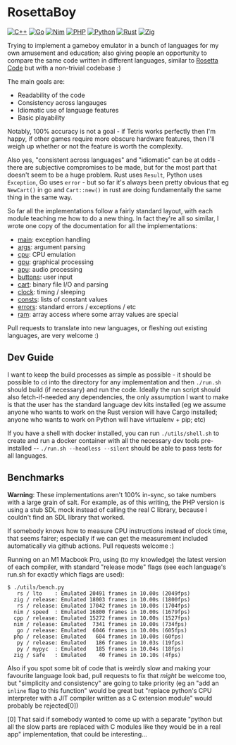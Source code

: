 RosettaBoy
==========

[![C++](https://github.com/shish/rosettaboy/actions/workflows/cpp.yml/badge.svg)](https://github.com/shish/rosettaboy/actions/workflows/cpp.yml)
[![Go](https://github.com/shish/rosettaboy/actions/workflows/go.yml/badge.svg)](https://github.com/shish/rosettaboy/actions/workflows/go.yml)
[![Nim](https://github.com/shish/rosettaboy/actions/workflows/nim.yml/badge.svg)](https://github.com/shish/rosettaboy/actions/workflows/nim.yml)
[![PHP](https://github.com/shish/rosettaboy/actions/workflows/php.yml/badge.svg)](https://github.com/shish/rosettaboy/actions/workflows/php.yml)
[![Python](https://github.com/shish/rosettaboy/actions/workflows/py.yml/badge.svg)](https://github.com/shish/rosettaboy/actions/workflows/py.yml)
[![Rust](https://github.com/shish/rosettaboy/actions/workflows/rs.yml/badge.svg)](https://github.com/shish/rosettaboy/actions/workflows/rs.yml)
[![Zig](https://github.com/shish/rosettaboy/actions/workflows/zig.yml/badge.svg)](https://github.com/shish/rosettaboy/actions/workflows/zig.yml)

Trying to implement a gameboy emulator in a bunch of languages for my own
amusement and education; also giving people an opportunity to compare the
same code written in different languages, similar to
[Rosetta Code](https://www.rosettacode.org) but with a non-trivial codebase :)

The main goals are:

- Readability of the code
- Consistency across langauges
- Idiomatic use of language features
- Basic playability

Notably, 100% accuracy is not a goal - if Tetris works perfectly then I'm
happy, if other games require more obscure hardware features, then I'll
weigh up whether or not the feature is worth the complexity.

Also yes, "consistent across languages" and "idiomatic" can be at odds -
there are subjective compromises to be made, but for the most part that
doesn't seem to be a huge problem. Rust uses `Result`, Python uses
`Exception`, Go uses `error` - but so far it's always been pretty obvious
that eg `NewCart()` in go and `Cart::new()` in rust are doing fundamentally
the same thing in the same way.

So far all the implementations follow a fairly standard layout, with each
module teaching me how to do a new thing. In fact they're all so similar,
I wrote one copy of the documentation for all the implementations:

- [main](docs/main.md): exception handling
- [args](docs/args.md): argument parsing
- [cpu](docs/cpu.md): CPU emulation
- [gpu](docs/gpu.md): graphical processing
- [apu](docs/apu.md): audio processing
- [buttons](docs/buttons.md): user input
- [cart](docs/cart.md): binary file I/O and parsing
- [clock](docs/clock.md): timing / sleeping
- [consts](docs/consts.md): lists of constant values
- [errors](docs/errors.md): standard errors / exceptions / etc
- [ram](docs/ram.md): array access where some array values are special

Pull requests to translate into new languages, or fleshing out existing
languages, are very welcome :)


Dev Guide
---------
I want to keep the build processes as simple as possible - it should be
possible to `cd` into the directory for any implementation and then `./run.sh`
should build (if necessary) and run the code. Ideally the run script should
also fetch-if-needed any dependencies, the only assumption I want to make is
that the user has the standard language dev kits installed (eg we assume
anyone who wants to work on the Rust version will have Cargo installed;
anyone who wants to work on Python will have virtualenv + pip; etc)

If you have a shell with docker installed, you can run `./utils/shell.sh`
to create and run a docker container with all the necessary dev tools
pre-installed -- `./run.sh --headless --silent` should be able to pass
tests for all languages.


Benchmarks
----------
**Warning**: These implementations aren't 100% in-sync, so take numbers with
a large grain of salt. For example, as of this writing, the PHP version is
using a stub SDL mock instead of calling the real C library, because I couldn't
find an SDL library that worked.

If somebody knows how to measure CPU instructions instead of clock time, that
seems fairer; especially if we can get the measurement included automatically
via github actions. Pull requests welcome :)

Running on an M1 Macbook Pro, using (to my knowledge) the latest version of
each compiler, with standard "release mode" flags (see each language's run.sh
for exactly which flags are used):

```
$ ./utils/bench.py
   rs / lto    : Emulated 20491 frames in 10.00s (2049fps)
  zig / release: Emulated 18003 frames in 10.00s (1800fps)
   rs / release: Emulated 17042 frames in 10.00s (1704fps)
  nim / speed  : Emulated 16800 frames in 10.00s (1679fps)
  cpp / release: Emulated 15272 frames in 10.00s (1527fps)
  nim / release: Emulated  7341 frames in 10.00s (734fps)
   go / release: Emulated  6046 frames in 10.00s (605fps)
  php / release: Emulated   604 frames in 10.00s (60fps)
   py / release: Emulated   186 frames in 10.03s (19fps)
   py / mypyc  : Emulated   185 frames in 10.04s (18fps)
  zig / safe   : Emulated    40 frames in 10.10s (4fps)
```

Also if you spot some bit of code that is weirdly slow and making your favourite
language look bad, pull requests to fix that _might_ be welcome too, but "simplicity
and consistency" are going to take priority (eg an "add an `inline` flag to this
function" would be great but "replace python's CPU interpreter with a JIT compiler
written as a C extension module" would probably be rejected[0])

[0] That said if somebody wanted to come up with a separate "python but all the slow
parts are replaced with C modules like they would be in a real app" implementation,
that could be interesting...
